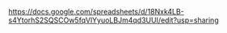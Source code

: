 https://docs.google.com/spreadsheets/d/18Nxk4LB-s4YtorhS2SQSCOw5fqVlYyuoLBJm4qd3UUI/edit?usp=sharing